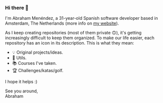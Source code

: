 ### Hi there 👋

I'm Abraham Menéndez, a 31-year-old Spanish software developer based in Amsterdam, The Netherlands (more info on [my website](https://abrahammenendez.com/)).

As I keep creating repositories (most of them private :upside_down_face:), it's getting increasingly difficult to keep them organized. To make our life easier, each repository has an icon in its description. This is what they mean:
- 💡 Original projects/ideas.
- 🌱 Utils.
- 📚 Courses I've taken.
- 🏆 Challenges/katas/golf.

I hope it helps :)

See you around,\
Abraham


